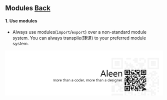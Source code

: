 ## Modules [**Back**](./../README.md)

#### 1. Use modules

- Always use modules(`import`/`export`) over a non-standard module system. You can always transpile(转译) to your preferred module system.

<a href="http://aleen42.github.io/" target="_blank" ><img src="./../pic/tail.gif"></a>